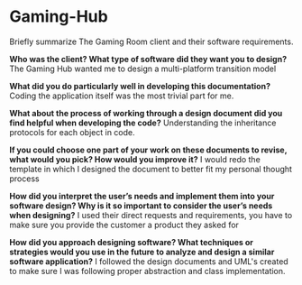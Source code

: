 # Gaming-Hub

Briefly summarize The Gaming Room client and their software requirements. 

**Who was the client? What type of software did they want you to design?**
The Gaming Hub wanted me to design a multi-platform transition model

**What did you do particularly well in developing this documentation?**
Coding the application itself was the most trivial part for me.

**What about the process of working through a design document did you find helpful when developing the code?**
Understanding the inheritance protocols for each object in code.

**If you could choose one part of your work on these documents to revise, what would you pick? How would you improve it?**
I would redo the template in which I designed the document to better fit my personal thought process

**How did you interpret the user’s needs and implement them into your software design? Why is it so important to consider the user’s needs when designing?**
I used their direct requests and requirements, you have to make sure you provide the customer a product they asked for

**How did you approach designing software? What techniques or strategies would you use in the future to analyze and design a similar software application?**
I followed the design documents and UML's created to make sure I was following proper abstraction and class implementation.
